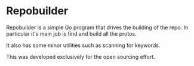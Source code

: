 # Repobuilder

Repobuilder is a simple Go program that drives the building of the repo. In particular it's main
job is find and build all the protos.

It also has some minor utilities such as scanning for keywords.

This was developed exclusively for the open sourcing effort.
